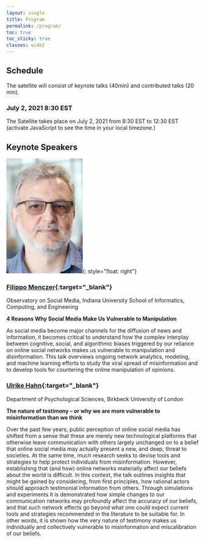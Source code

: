 ```yaml
---
layout: single
title: Program
permalink: /program/
toc: true
toc_sticky: true
classes: wide2
---
```


## Schedule

The satellite will consist of keynote talks (40min) and contributed talks (20 min).

<!-- [Download the detailed program](/pdf/opladyn_program.pdf){:target="_blank"} -->

### July 2, 2021 8:30 EST

The Satellite takes place on July 2, 2021 from 8:30 EST to 12:30 EST (<script>event_local()</script><noscript>activate JavaScript to see the time</noscript> in your local timezone.)

## Keynote Speakers

![Filippo Menczer](/img/fm.webp){: style="float: right"}
### [Filippo Menczer](https://cnets.indiana.edu/fil/){:target="_blank"}
Observatory on Social Media, Indiana University School of Informatics, Computing, and Engineering

**4 Reasons Why Social Media Make Us Vulnerable to Manipulation**

As social media become major channels for the diffusion of
news and information, it becomes critical to understand how the
complex interplay between cognitive, social, and algorithmic biases
triggered by our reliance on online social networks makes us
vulnerable to manipulation and disinformation. This talk overviews
ongoing network analytics, modeling, and machine learning efforts to
study the viral spread of misinformation and to develop tools for
countering the online manipulation of opinions.

<!-- ![Ulrike Hahn](/img/uh.webp){: style="float: right"} -->
### [Ulrike Hahn](http://www.bbk.ac.uk/our-staff/profile/8009667/ulrike-hahn){:target="_blank"}
Department of Psychological Sciences, Birkbeck University of London

**The nature of testimony – or why we are more vulnerable to misinformation than we think**

Over the past few years, public perception of online social media has shifted from a sense that these are merely new technological platforms that otherwise leave communication with others largely unchanged on to a belief that online social media may actually present a new, and deep, threat to societies. At the same time, much research seeks to devise tools and strategies to help protect individuals from misinformation. However, establishing that (and how) online networks materially affect our beliefs about the world is difficult. In this context, the talk outlines insights that might be gained by considering, from first principles, how rational actors should approach testimonial information from others. Through simulations and experiments it is demonstrated how simple changes to our communication networks may profoundly affect the accuracy of our beliefs, and that such network effects go beyond what one could expect current tools and strategies recommended in the literature to be suitable for. In other words, it is shown how the very nature of testimony makes us individually and collectively vulnerable to misinformation and miscalibration of our beliefs.
